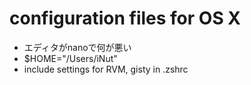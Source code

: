 # configuration files for OS X

- エディタがnanoで何が悪い
- $HOME="/Users/iNut"
- include settings for RVM, gisty in .zshrc
